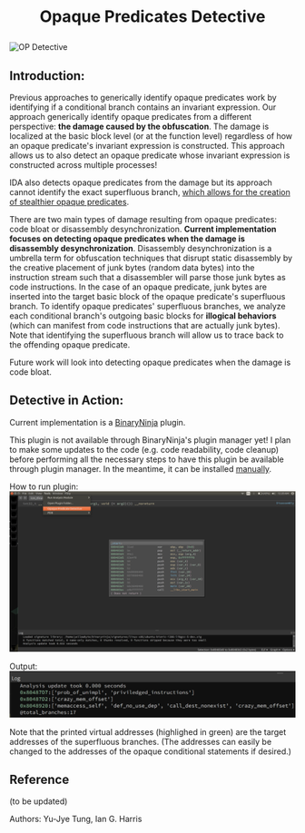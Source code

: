 # <p align='center'> Opaque Predicates Detective </p>

![OP Detective](op_detective.png)

## Introduction: 
Previous approaches to generically identify opaque predicates work by identifying if a conditional branch contains an invariant expression. Our approach generically identify opaque predicates from a different perspective: __the damage caused by the obfuscation__. The damage is localized at the basic block level (or at the function level) regardless of how an opaque predicate's invariant expression is constructed. This approach allows us to also detect an opaque predicate whose invariant expression is constructed across multiple processes! 

IDA also detects opaque predicates from the damage but its approach cannot identify the exact superfluous branch, [which allows for the creation of stealthier opaque predicates](https://github.com/yellowbyte/analysis-of-anti-analysis/blob/develop/research/the_return_of_disassembly_desynchronization/the_return_of_disassembly_desynchronization.md).

There are two main types of damage resulting from opaque predicates: code bloat or disassembly desynchronization. __Current implementation focuses on detecting opaque predicates when the damage is disassembly desynchronization__. Disassembly desynchronization is a umbrella term for obfuscation techniques that disrupt static disassembly by the creative placement of junk bytes (random data bytes) into the instruction stream such that a disassembler will parse those junk bytes as code instructions. In the case of an opaque predicate, junk bytes are inserted into the target basic block of the opaque predicate's superfluous branch. To identify opaque predicates' superfluous branches, we analyze each conditional branch's outgoing basic blocks for __illogical behaviors__ (which can manifest from code instructions that are actually junk bytes). Note that identifying the superfluous branch will allow us to trace back to the offending opaque predicate.

Future work will look into detecting opaque predicates when the damage is code bloat.

## Detective in Action:
Current implementation is a [BinaryNinja](https://binary.ninja) plugin.

This plugin is not available through BinaryNinja's plugin manager yet! I plan to make some updates to the code (e.g. code readability, code cleanup) before performing all the necessary steps to have this plugin be available through plugin manager. In the meantime, it can be installed [manually](https://docs.binary.ninja/guide/plugins.html#manual-installation).

How to run plugin: 
![Plugin Run](whole.png)

Output:
![Plugin Output](current_output.png)

Note that the printed virtual addresses (highlighed in green) are the target addresses of the superfluous branches. (The addresses can easily be changed to the addresses of the opaque conditional statements if desired.)

## Reference

(to be updated)

Authors: Yu-Jye Tung, Ian G. Harris
